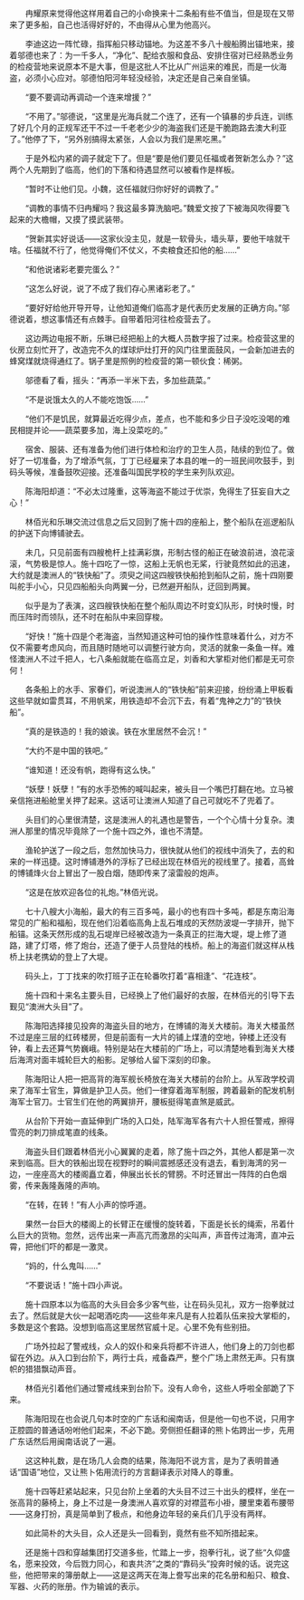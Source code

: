 　　冉耀原来觉得他这样用着自己的小命换来十二条船有些不值当，但是现在又带来了更多船，自己也活得好好的，不由得从心里为他高兴。

　　李迪这边一阵忙碌，指挥船只移动锚地。为这差不多八十艘船腾出锚地来，接着邬德也来了：为一千多人，“净化”、配给衣服和食品、安排住宿对已经熟悉业务的检疫营地来说原本不是大事，但是这批人不比从广州运来的难民，而是一伙海盗，必须小心应对。邬德怕阳河年轻没经验，决定还是自己亲自坐镇。

　　“要不要调动再调动一个连来增援？”

　　“不用了。”邬德说，“这里是光海兵就二个连了，还有一个镇暴的步兵连，训练了好几个月的正规军还干不过一千老老少少的海盗我们还是干脆跑路去澳大利亚了。”他停了下，“另外别搞得太紧张，人会以为我们是黑吃黑。”

　　于是外松内紧的调子就定下了。但是“要是他们要见任福或者贺新怎么办？”这两个人先期到了临高，他们的下落和待遇显然可以被看作是样板。

　　“暂时不让他们见。小魏，这任福就归你好好的调教了。”

　　“调教的事情不归冉耀吗？我这最多算洗脑吧。”魏爱文按了下被海风吹得要飞起来的大檐帽，又摸了摸武装带。

　　“贺新其实好说话——这家伙没主见，就是一软骨头，墙头草，要他干啥就干啥。任福就不行了，他觉得俺们不仗义，不卖粮食还扣他的船……”

　　“和他说诸彩老要完蛋么？”

　　“这怎么好说，说了不成了我们存心黑诸彩老了。”

　　“要好好给他开导开导，让他知道俺们临高才是代表历史发展的正确方向。”邬德说着，想这事情还有点棘手。自带着阳河往检疫营去了。

　　这边两边电报不断，乐琳已经把船上的大概人员数字报了过来。检疫营这里的伙房立刻忙开了，改造完不久的煤球炉灶打开的风门往里面鼓风，一会新加进去的蜂窝煤就烧得通红了。锅子里是照例的检疫营的第一顿伙食：稀粥。

　　邬德看了看，摇头：“再添一半米下去，多加些蔬菜。”

　　“不是说饿太久的人不能吃饱饭……”

　　“他们不是饥民，就算最近吃得少点，差点，也不能和多少日子没吃没喝的难民相提并论——蔬菜要多加，海上没菜吃的。”

　　宿舍、服装、还有准备为他们进行体检和治疗的卫生人员，陆续的到位了。做好了一切准备，为了增添气氛，丁丁已经雇来了本县的唯一的一班民间吹鼓手，到码头等候，准备鼓吹迎接。还准备叫国民学校的学生来列队欢迎。

　　陈海阳却道：“不必太过隆重，这等海盗不能过于优崇，免得生了狂妄自大之心！”

　　林佰光和乐琳交流过信息之后又回到了施十四的座船上，整个船队在巡逻船队的护送下向博铺驶去。

　　未几，只见前面有四艘桅杆上挂满彩旗，形制古怪的船正在破浪前进，浪花滚滚，气势极是惊人。施十四吃了一惊，这船上无帆也无桨，行驶竟然如此的迅速，大约就是澳洲人的“铁快船”了。须臾之间这四艘铁快船抢到船队之前，施十四刚要叫舵手小心，只见四船船头向两翼一分，已然避开船队，迂回到两翼。

　　似乎是为了表演，这四艘铁快船在整个船队周边不时变幻队形，时快时慢，时而压阵时而领队，还不时在船队中来回穿梭。

　　“好快！”施十四是个老海盗，当然知道这种可怕的操作性意味着什么，对方不仅不需要考虑风向，而且随时随地可以调整行驶方向，灵活的就象一条鱼一样。难怪澳洲人不过千把人，七八条船就能在临高立足，刘香和大掌柜对他们都是无可奈何！

　　各条船上的水手、家眷们，听说澳洲人的“铁快船”前来迎接，纷纷涌上甲板看这些早就如雷贯耳，不用帆桨，用铁造却不会沉下去，有着“鬼神之力”的“铁快船”。

　　“真的是铁造的！我的娘诶。铁在水里居然不会沉！”

　　“大约不是中国的铁吧。”

　　“谁知道！还没有帆，跑得有这么快。”

　　“妖孽！妖孽！”有的水手恐怖的喊叫起来，被头目一个嘴巴打翻在地。立马被亲信拖进船舱里关押了起来。这话可让澳洲人知道了自己可就吃不了兜着了。

　　头目们的心里很清楚，这是澳洲人的礼遇也是警告，一个个心情十分复杂。澳洲人那里的情况毕竟除了一个施十四之外，谁也不清楚。

　　渔轮护送了一段之后，忽然加快马力，很快就从他们的视线中消失了，去的和来的一样迅捷。这时博铺港外的浮标了已经出现在林佰光的视线里了。接着，高耸的博铺烽火台上冒出了一股白烟，随即传来了滚雷般的炮声。

　　“这是在放欢迎各位的礼炮。”林佰光说。

　　七十八艘大小海船，最大的有三百多吨，最小的也有四十多吨，都是东南沿海常见的广船和福船，现在他们沿着临高角上乱石堆成的天然防波堤一字排开，抛下船锚。这条天然形成的乱石堤岸已经被改造为一条真正的拦海大堤，堤上修了道路，建了灯塔，修了炮台，还造了便于人员登陆的栈桥。船上的海盗们就这样从栈桥上扶老携幼的登上了大堤。

　　码头上，丁丁找来的吹打班子正在轮番吹打着“喜相逢”、“花连枝”。

　　施十四和十来名主要头目，已经换上了他们最好的衣服，在林佰光的引导下去觐见“澳洲大头目”了。

　　陈海阳选择接见投奔的海盗头目的地方，在博铺的海关大楼前。海关大楼虽然不过是座三层的红砖楼房，但是前面有一大片的铺上煤渣的空地，钟楼上还没有钟，看上去还算气势巍峨。特别是站在大楼前的广场上，可以清楚地看到海关大楼后海湾对面丰城轮巨大的船影。足够给人留下深刻的印象。

　　陈海阳让人把一把高背的海军舰长椅放在海关大楼前的台阶上。从军政学校调来了海军士官生，算做是护卫人员。他们一律穿着海军制服，跨着最新的配发机制海军士官刀。士官生们在他的两翼排开，腰板挺得笔直煞是威武。

　　从台阶下开始一直延伸到广场的入口处，陆军海军各有六十人担任警戒，擦得雪亮的刺刀排成笔直的线条。

　　海盗头目们跟着林佰光小心翼翼的走着，除了施十四之外，其他人都是第一次来到临高。巨大的铁船出现在视野时的瞬间震撼感还没有退去，看到海湾的另一边，一座座高大的楼阁矗立着，伸展出长长的臂膀。不时还冒出一阵阵的白色烟雾，传来轰隆轰隆的声响。

　　“在转，在转！”有人小声的惊呼道。

　　果然一台巨大的楼阁上的长臂正在缓慢的旋转着，下面是长长的绳索，吊着什么巨大的货物。忽然，远传出来一声高亢而激昂的尖叫声，声音传过海湾，直冲云霄，把他们吓的都是一激灵。

　　“妈的，什么鬼叫……”

　　“不要说话！”施十四小声说。

　　施十四原本以为临高的大头目会多少客气些，让在码头见礼，双方一抱拳就过去了。然后就是大伙一起喝酒吃肉——这些年来凡是有人拉着队伍来投大掌柜的，多数是这个套路。没想到临高这里居然官威十足。心里不免有些别扭。

　　广场外拉起了警戒线，众人的奴仆和亲兵将都不许进人，他们身上的刀剑也都留在外边。从入口到台阶下，两行士兵，戒备森严，整个广场上肃然无声。只有旗帜的猎猎飘动声音。

　　林佰光引着他们通过警戒线来到台阶下。没有人命令，这些人呼啦全部跪了下来。

　　陈海阳现在也会说几句本时空的广东话和闽南话，但是他一句也不说，只用字正腔圆的普通话吩咐他们起来，不必下跪。旁侧担任翻译的熊卜佑跨出一步，先用广东话然后用闽南话说了一遍。

　　这这种礼数，是在场几人会商的结果，陈海阳不说方言，是为了表明普通话“国语”地位，又让熊卜佑用流行的方言翻译表示对降人的尊重。

　　施十四等赶紧站起来，只见台阶上坐着的大头目不过三十出头的模样，坐在一张高背的藤椅上，身上不过是一身澳洲人喜欢穿的对襟蓝布小褂，腰里束着布腰带——这身打扮，真是简单到了极点，和他身边年轻的亲兵们几乎没有两样。

　　如此简朴的大头目，众人还是头一回看到，竟然有些不知所措起来。

　　还是施十四和穿越集团打交道多些，忙踏上一步，抱拳行礼，说了些“久仰盛名，愿来投效，今后戮力同心，和衷共济”之类的“靠码头”投奔时候的话。说完这些，他把带来的簿册献上——这是这两天在海上誊写出来的花名册和船只、粮食、军器、火药的账册。作为输诚的表示。
